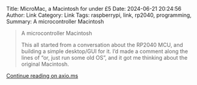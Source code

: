 Title: MicroMac, a Macintosh for under £5
Date: 2024-06-21 20:24:56
Author: Link
Category: Link
Tags: raspberrypi, link, rp2040, programming, 
Summary: A microcontroller Macintosh

> A microcontroller Macintosh
> 
> This all started from a conversation about the RP2040 MCU, and building a simple desktop/GUI for it. I’d made a comment along the lines of “or, just run some old OS”, and it got me thinking about the original Macintosh.

[Continue reading on axio.ms](https://axio.ms/projects/2024/06/16/MicroMac.html)
